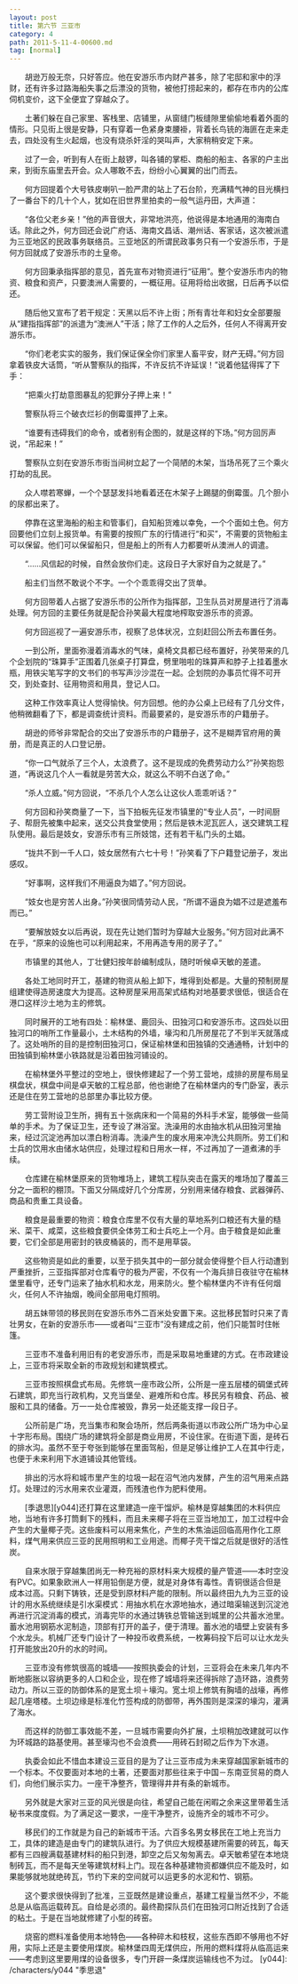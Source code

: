 ```yaml
---
layout: post
title: 第六节 三亚市
category: 4
path: 2011-5-11-4-00600.md
tag: [normal]
---
```


　　胡逊万般无奈，只好答应。他在安游乐市内财产甚多，除了宅邸和家中的浮财，还有许多过路海船失事之后漂没的货物，被他打捞起来的，都存在市内的公库伺机变价，这下全便宜了穿越众了。

　　土著们躲在自己家里、客栈里、店铺里，从窗缝门板缝隙里偷偷地看着外面的情形。只见街上很是安静，只有穿着一色紧身束腰褂，背着长鸟铳的海匪在走来走去，四处没有生火起烟，也没有烧杀奸淫的哭叫声，大家稍稍安定下来。

　　过了一会，听到有人在街上敲锣，叫各铺的掌柜、商船的船主、各家的户主出来，到街东庙里去开会。众人哪敢不去，纷纷小心翼翼的出门而去。

　　何方回提着个大号铁皮喇叭一脸严肃的站上了石台阶，充满精气神的目光横扫了一番台下的几十个人，犹如在旧世界里拍卖的一般气运丹田，大声道：

　　“各位父老乡亲！”他的声音很大，非常地洪亮，他说得是本地通用的海南白话。除此之外，何方回还会说广府话、海南文昌话、潮州话、客家话，这次被派遣为三亚地区的民政事务联络员。三亚地区的所谓民政事务只有一个安游乐市，于是何方回就成了安游乐市的土皇帝。

　　何方回秉承指挥部的意见，首先宣布对物资进行“征用”。整个安游乐市内的物资、粮食和资产，只要澳洲人需要的，一概征用。征用将给出收据，日后再予以偿还。

　　随后他又宣布了若干规定：天黑以后不许上街；所有青壮年和妇女全部要服从“建指指挥部”的派遣为“澳洲人”干活；除了工作的人之后外，任何人不得离开安游乐市。

　　“你们老老实实的服务，我们保证保全你们家里人畜平安，财产无碍。”何方回拿着铁皮大话筒，“听从警察队的指挥，不许反抗不许延误！”说着他猛得挥了下手：

　　“把乘火打劫意图暴乱的犯罪分子押上来！”

　　警察队将三个破衣烂衫的倒霉蛋押了上来。

　　“谁要有违碍我们的命令，或者别有企图的，就是这样的下场。”何方回厉声说，“吊起来！”

　　警察队立刻在安游乐市街当间树立起了一个简陋的木架，当场吊死了三个乘火打劫的乱民。

　　众人噤若寒蝉，一个个瑟瑟发抖地看着还在木架子上踢腿的倒霉蛋。几个胆小的尿都出来了。

　　停靠在这里海船的船主和管事们，自知船货难以幸免，一个个面如土色。何方回要他们立刻上报货单。有需要的按照广东的行情进行“和买”，不需要的货物船主可以保留。他们可以保留船只，但是船上的所有人力都要听从澳洲人的调遣。

　　“……风信起的时候，自然会放你们走。这段日子大家好自为之就是了。”

　　船主们当然不敢说个不字。一个个乖乖得交出了货单。

　　何方回带着人占据了安游乐市的公所作为指挥部，卫生队员对房屋进行了消毒处理。何方回的主要任务就是配合孙笑最大程度地榨取安游乐市的资源。

　　何方回巡视了一遍安游乐市，视察了总体状况，立刻赶回公所去布置任务。

　　一到公所，里面弥漫着消毒水的气味，桌椅文具都已经布置好，孙笑带来的几个企划院的“珠算手”正围着几张桌子打算盘，劈里啪啦的珠算声和脖子上挂着墨水瓶，用铁尖笔写字的文书们的书写声沙沙混在一起。企划院的办事员忙得不可开交，到处查封、征用物资和用具，登记人口。

　　这种工作效率真让人觉得愉快。何方回想。他的办公桌上已经有了几分文件，他稍微翻看了下，都是调查统计资料。而最要紧的，是安游乐市的户籍册子。

　　胡逊的师爷非常配合的交出了安游乐市的户籍册子，这不是糊弄官府用的黄册，而是真正的人口登记册。

　　“你一口气就杀了三个人，太浪费了。这不是现成的免费劳动力么?”孙笑抱怨道，“再说这几个人一看就是劳苦大众，就这么不明不白送了命。”

　　“杀人立威。”何方回说，“不杀几个人怎么让这伙人乖乖听话？”

　　何方回和孙笑商量了一下，当下拍板先征发市镇里的“专业人员”，一时间厨子、帮厨先被集中起来，送交公共食堂使用；然后是铁木泥瓦匠人，送交建筑工程队使用。最后是妓女，安游乐市有三所妓馆，还有若干私门头的土娼。

　　“拢共不到一千人口，妓女居然有六七十号！”孙笑看了下户籍登记册子，发出感叹。

　　“好事啊，这样我们不用逼良为娼了。”何方回说。

　　“妓女也是穷苦人出身。”孙笑很同情劳动人民，“所谓不逼良为娼不过是遮羞布而已。”

　　“要解放妓女以后再说，现在先让她们暂时为穿越大业服务。”何方回对此满不在乎，“原来的设施也可以利用起来，不用再造专用的房子了。”

　　市镇里的其他人，丁壮健妇按年龄编制成队，随时听候卓天敏的差遣。

　　各处工地同时开工，基建的物资从船上卸下，堆得到处都是。大量的预制房屋组建使得造房速度大为提高。这种房屋采用高架式结构对地基要求很低，很适合在港口这样沙土地为主的修筑。

　　同时展开的工地有四处：榆林堡、鹿回头、田独河口和安游乐市。这四处以田独河口的哨所工作量最小，土木结构的外墙，壕沟和几所房屋花了不到半天就落成了。这处哨所的目的是控制田独河口，保证榆林堡和田独镇的交通通畅，计划中的田独镇到榆林堡小铁路就是沿着田独河铺设的。

　　在榆林堡外平整过的空地上，很快修建起了一个劳工营地，成排的房屋布局呈棋盘状，棋盘中间是卓天敏的工程总部，他也谢绝了在榆林堡内的专门卧室，表示还是住在劳工营地的总部里办事比较方便。

　　劳工营附设卫生所，拥有五十张病床和一个简易的外科手术室，能够做一些简单的手术。为了保证卫生，还专设了淋浴室。洗澡用的水由抽水机从田独河里抽来，经过沉淀池再加以漂白粉消毒。洗澡产生的废水用来冲洗公共厕所。劳工们和士兵的饮用水由储水站供应，处理过程和日用水一样，不过再加了一道煮沸的手续。

　　仓库建在榆林堡原来的货物堆场上，建筑工程队突击在露天的堆场加了覆盖三分之一面积的棚顶。下面又分隔成好几个分库房，分别用来储存粮食、武器弹药、商品和贵重工具设备。

　　粮食是最重要的物资：粮食仓库里不仅有大量的草地系列口粮还有大量的糙米、菜干、咸菜，这些粮食要供全体劳工和士兵吃上一个月。由于粮食是如此重要，它们全部是用密封的铁皮桶装的，而不是用草袋。

　　这些物资是如此的重要，以至于损失其中的一部分就会使得整个巨人行动遭到严重挫折，三亚指挥部对仓库看守的极为严密，不仅有一个海兵排日夜驻守在榆林堡里看守，还专门运来了抽水机和水龙，用来防火。整个榆林堡内不许有任何烟火，任何人不许抽烟，晚间全部用电灯照明。

　　胡五妹带领的移民则在安游乐市外二百米处安置下来。这批移民暂时只来了青壮男女，在新的安游乐市——或者叫“三亚市”没有建成之前，他们只能暂时住帐篷。

　　三亚市不准备利用旧有的老安游乐市，而是采取易地重建的方式。在市政建设上，三亚市将采取全新的市政规划和建筑模式。

　　三亚市按照棋盘式布局。先修筑一座市政公所，公所是一座五层楼的碉堡式砖石建筑，即充当行政机构，又充当堡垒、避难所和仓库。移民另有粮食、药品、被服和工具的储备。万一一处仓库被毁，靠另一处还能支撑一段日子。

　　公所前是广场，充当集市和聚会场所，然后两条街道以市政公所广场为中心呈十字形布局。围绕广场的建筑将全部是商业用房，不设住家。在街道下面，是砖石的排水沟。虽然不至于夸张到能够在里面驾船，但是足够让维护工人在其中行走，也便于未来利用下水道铺设其他管线。

　　排出的污水将和城市里产生的垃圾一起在沼气池内发酵，产生的沼气用来点路灯。处理过的污水用来农业灌溉，而残渣也作为肥料使用。

　　[季退思][y044]还打算在这里建造一座干馏炉。榆林是穿越集团的木料供应地，当地有许多打筒剩下的残料，而且未来椰子将在三亚当地加工，加工过程中会产生的大量椰子壳。这些废料可以用来焦化，产生的木焦油运回临高用作化工原料，煤气用来供应三亚的民用照明和工业用途。而椰子壳干馏之后就是很好的活性炭。

　　自来水限于穿越集团尚无一种充裕的原材料来大规模的量产管道——本时空没有PVC。如果象欧洲人一样用铅倒是方便，就是对身体有毒性。青铜很适合但是成本过高。只剩下铸铁，还是受到原材料产能的限制。所以最终田九九为三亚的设计的用水系统继续是引水渠模式：用抽水机在水源地抽水，通过暗渠输送到沉淀池再进行沉淀消毒的模式，消毒完毕的水通过铸铁总管输送到城里的公共蓄水池里。蓄水池用钢筋水泥制造，顶部有打开的盖子，便于清理。蓄水池的墙壁上安装有多个水龙头。机械厂还专门设计了一种投币收费系统，一枚筹码投下后可以让水龙头打开能放出20升的水的时间。

　　三亚市没有修筑很高的城墙——按照执委会的计划，三亚将会在未来几年内不断地膨胀以容纳更多的人口和企业，现在修了城墙将来还得拆除了造环路，浪费劳动力。所以三亚的防御体系的是宽土坝＋壕沟。宽土坝上修筑有胸墙的战壕，再修起几座塔楼。土坝边缘是标准化竹签构成的防御带，再外围则是深深的壕沟，灌满了海水。

　　而这样的防御工事效能不差，一旦城市需要向外扩展，土坝稍加改建就可以作为环城路的路基使用。甚至壕沟也不会浪费——用砖石封砌之后作为下水道。

　　执委会如此不惜血本建设三亚目的是为了让三亚市成为未来穿越国家新城市的一个标本。不仅要面对本地的土著，还要面对那些往来于中国－东南亚贸易的商人们，向他们展示实力。一座干净整齐，管理得井井有条的新城市。

　　另外就是大家对三亚的风光很是向往，希望自己能在闲暇之余来这里带着生活秘书来度度假。为了满足这一要求，一座干净整齐，设施齐全的城市不可少。

　　移民们的工作就是为自己的新城市干活。六百多名男女移民在工地上充当力工，具体的建造是由专门的建筑队进行。为了供应大规模基建所需要的砖瓦，每天都有三四艘满载基建材料的船只到港，卸空之后又匆匆离去。卓天敏希望在本地烧制砖瓦，而不是每天坐等建筑材料上门。现在各种基建物资都嫌供应不能及时，如果能够就地就绝砖瓦，节约下来的空间就可以运更多的水泥和竹、钢筋。

　　这个要求很快得到了批准，三亚既然是建设重点，基建工程量当然不少，不能总是从临高运载砖瓦。自给是必须的。最终勘探队员们在田独河口附近找到了合适的粘土。于是在当地就修建了小型的砖窑。

　　烧窑的燃料准备使用本地特色——各种碎木和枝杈，这些东西即不够用也不好用，实际上还是主要使用煤炭。榆林堡四周无煤供应，所用的燃料煤将从临高运来——考虑到这里要用煤的设备很多，专门开辟一条煤炭运输线也不为过。
[y044]: /characters/y044 "季思退"
